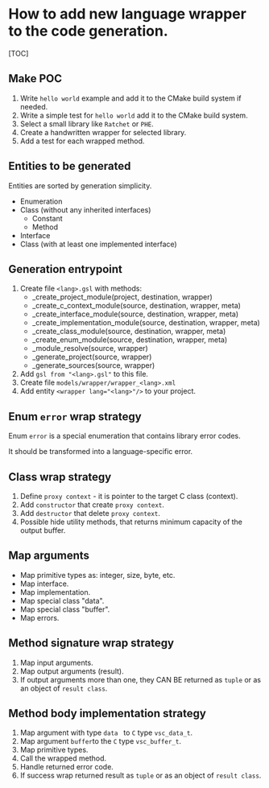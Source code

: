 # How to add new language wrapper to the code generation.

[TOC]

## Make POC

1. Write `hello world` example and add it to the CMake build system if needed.
2. Write a simple test for `hello world`  add it to the CMake build system.
3. Select a small library like `Ratchet` or `PHE`.
4. Create a handwritten wrapper for selected library.
5. Add a test for each wrapped method.



## Entities to be generated

Entities are sorted by generation simplicity.

- Enumeration
- Class (without any inherited interfaces)
  - Constant
  - Method
- Interface
- Class (with at least one implemented interface)



## Generation entrypoint

1. Create file `<lang>.gsl` with methods:
    - <lang>_create_project_module(project, destination, wrapper)
    - <lang>_create_c_context_module(source, destination, wrapper, meta)
    - <lang>_create_interface_module(source, destination, wrapper, meta)
    - <lang>_create_implementation_module(source, destination, wrapper, meta)
    - <lang>_create_class_module(source, destination, wrapper, meta)
    - <lang>_create_enum_module(source, destination, wrapper, meta)
    - <lang>_module_resolve(source, wrapper)
    - <lang>_generate_project(source, wrapper)
    - <lang>_generate_sources(source, wrapper)
2. Add `gsl from "<lang>.gsl"` to this file.
3. Create file `models/wrapper/wrapper_<lang>.xml`
4. Add entity `<wrapper lang="<lang>"/>` to your project.



## Enum `error` wrap strategy

Enum `error` is a special enumeration that contains library error codes.

It should be transformed into a language-specific error.




## Class wrap strategy

1. Define `proxy context` - it is pointer to the target C class (context).
2. Add `constructor` that create `proxy context`.
3. Add `destructor` that delete `proxy context`.
4. Possible hide utility methods, that returns minimum capacity of the output buffer.



## Map arguments

- Map primitive types as: integer, size, byte, etc.
- Map interface.
- Map implementation.
- Map special class "data".
- Map special class "buffer".
- Map errors.



## Method signature wrap strategy

1. Map input arguments.
2. Map output arguments (result).
3. If output arguments more than one, they CAN BE returned as `tuple` or as an object of `result class`.



## Method body implementation strategy

1. Map argument with type `data ` to `C` type `vsc_data_t`.
2. Map argument `buffer`to the `C` type `vsc_buffer_t`.
3. Map primitive types.
4. Call the wrapped method.
5. Handle returned error code.
6. If success wrap returned result as `tuple` or as an object of `result class`.
